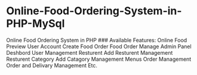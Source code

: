 # Online-Food-Ordering-System-in-PHP-MySql
Online Food Ordering System in PHP  ### Available Features:   Online Food Preview  User Account Create  Food Order   Food Order Manage  Admin Panel  Deshbord  User Management  Resturent Add  Resturent Management  Resturent Category Add  Catagory Management  Menus Order Management  Order and Delivary Management  Etc.
